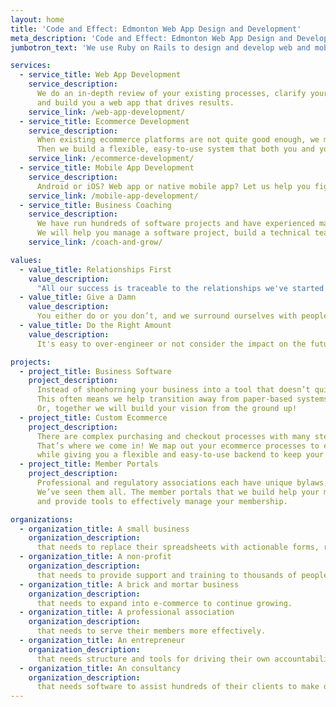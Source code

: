 ```yaml
---
layout: home
title: 'Code and Effect: Edmonton Web App Design and Development'
meta_description: 'Code and Effect: Edmonton Web App Design and Development'
jumbotron_text: 'We use Ruby on Rails to design and develop web and mobile apps.'

services:
  - service_title: Web App Development
    service_description:
      We do an in-depth review of your existing processes, clarify your pain points,
      and build you a web app that drives results.
    service_link: /web-app-development/
  - service_title: Ecommerce Development
    service_description:
      When existing ecommerce platforms are not quite good enough, we map out your unique purchasing and checkout processes.
      Then we build a flexible, easy-to-use system that both you and your customers will love.
    service_link: /ecommerce-development/
  - service_title: Mobile App Development
    service_description:
      Android or iOS? Web app or native mobile app? Let us help you figure out the best way to achieve your goals and get started!
    service_link: /mobile-app-development/
  - service_title: Business Coaching
    service_description:
      We have run hundreds of software projects and have experienced many of the ups and downs of running a business.
      We will help you manage a software project, build a technical team, improve your operations, or grow as a leader.
    service_link: /coach-and-grow/

values:
  - value_title: Relationships First
    value_description:
      "All our success is traceable to the relationships we've started and cultivated. Reputation, trust, reliability: it doesn't matter what label we use to measure them. They always come first."
  - value_title: Give a Damn
    value_description:
      You either do or you don’t, and we surround ourselves with people that do. It means doing what we say we will, going that extra mile, or pushing back hard when that extra mile is a mistake.
  - value_title: Do the Right Amount
    value_description:
      It's easy to over-engineer or not consider the impact on the future. We always strive to do _just the right_ amount of thinking and execution. Then we reflect on the result and do it again.

projects:
  - project_title: Business Software
    project_description:
      Instead of shoehorning your business into a tool that doesn’t quite do what you want, we work with you to build <em>exactly what you need</em>.
      This often means we help transition away from paper-based systems, messy excel spreadsheets, and legacy software.
      Or, together we will build your vision from the ground up!
  - project_title: Custom Ecommerce
    project_description:
      There are complex purchasing and checkout processes with many steps that other ecommerce platforms are not able to support.
      That’s where we come in! We map out your ecommerce processes to ensure your customers enjoy a user-friendly experience
      while giving you a flexible and easy-to-use backend to keep your products up-to-date.
  - project_title: Member Portals
    project_description:
      Professional and regulatory associations each have unique bylaws, accreditation, application management, and professional development.
      We’ve seen them all. The member portals that we build help your membership maintain good standing, simplifies your processes,
      and provide tools to effectively manage your membership.

organizations:
  - organization_title: A small business
    organization_description:
      that needs to replace their spreadsheets with actionable forms, reports, and tools.
  - organization_title: A non-profit
    organization_description:
      that needs to provide support and training to thousands of people with limited resources.
  - organization_title: A brick and mortar business
    organization_description:
      that needs to expand into e-commerce to continue growing.
  - organization_title: A professional association
    organization_description:
      that needs to serve their members more effectively.
  - organization_title: An entrepreneur
    organization_description:
      that needs structure and tools for driving their own accountability.
  - organization_title: An consultancy
    organization_description:
      that needs software to assist hundreds of their clients to make decisions.
---
```


